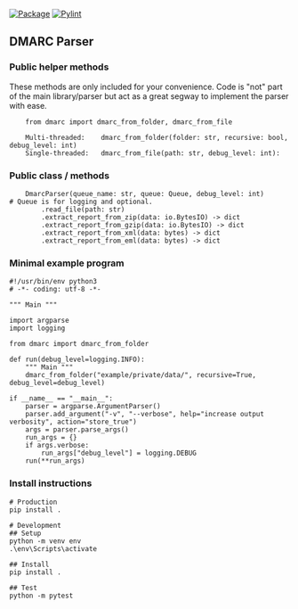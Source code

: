 [![Package](https://github.com/andersnauman/dmarc-parser/actions/workflows/python-package.yml/badge.svg)](https://github.com/andersnauman/dmarc-parser/actions/workflows/python-package.yml) [![Pylint](https://github.com/andersnauman/dmarc-parser/actions/workflows/pylint.yml/badge.svg)](https://github.com/andersnauman/dmarc-parser/actions/workflows/pylint.yml)
## DMARC Parser
### Public helper methods
These methods are only included for your convenience. Code is "not" part of the main library/parser but act as a great segway to implement the parser with ease.
```
    from dmarc import dmarc_from_folder, dmarc_from_file

    Multi-threaded:    dmarc_from_folder(folder: str, recursive: bool, debug_level: int)
    Single-threaded:   dmarc_from_file(path: str, debug_level: int):
```

### Public class / methods
```
    DmarcParser(queue_name: str, queue: Queue, debug_level: int)        # Queue is for logging and optional. 
        .read_file(path: str)
        .extract_report_from_zip(data: io.BytesIO) -> dict
        .extract_report_from_gzip(data: io.BytesIO) -> dict
        .extract_report_from_xml(data: bytes) -> dict
        .extract_report_from_eml(data: bytes) -> dict
```

### Minimal example program
```
#!/usr/bin/env python3
# -*- coding: utf-8 -*-

""" Main """

import argparse
import logging

from dmarc import dmarc_from_folder

def run(debug_level=logging.INFO):
    """ Main """
    dmarc_from_folder("example/private/data/", recursive=True, debug_level=debug_level)

if __name__ == "__main__":
    parser = argparse.ArgumentParser()
    parser.add_argument("-v", "--verbose", help="increase output verbosity", action="store_true")
    args = parser.parse_args()
    run_args = {}
    if args.verbose:
        run_args["debug_level"] = logging.DEBUG
    run(**run_args)
```

### Install instructions
```
# Production
pip install .

# Development
## Setup
python -m venv env
.\env\Scripts\activate

## Install
pip install .

## Test
python -m pytest
```
